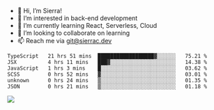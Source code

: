 - 👋 Hi, I’m Sierra!
- 👀 I’m interested in back-end development
- 🌱 I’m currently learning React, Serverless, Cloud
- 💞️ I’m looking to collaborate on learning
- 📫 Reach me via git@sierrac.dev

<!--START_SECTION:waka-->

```text
TypeScript   21 hrs 51 mins  ██████████████████▓░░░░░░   75.21 %
JSX          4 hrs 11 mins   ███▓░░░░░░░░░░░░░░░░░░░░░   14.38 %
JavaScript   1 hrs 3 mins    █░░░░░░░░░░░░░░░░░░░░░░░░   03.62 %
SCSS         0 hrs 52 mins   ▓░░░░░░░░░░░░░░░░░░░░░░░░   03.01 %
unknown      0 hrs 24 mins   ▒░░░░░░░░░░░░░░░░░░░░░░░░   01.35 %
JSON         0 hrs 21 mins   ▒░░░░░░░░░░░░░░░░░░░░░░░░   01.18 %
```

<!--END_SECTION:waka-->


![](https://hit.yhype.me/github/profile?user_id=7351311)
